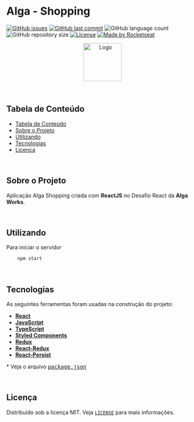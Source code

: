 # Alga - Shopping

<!-- PROJECT SHIELDS -->

[![GitHub issues](https://img.shields.io/github/issues-raw/CarlosETB/alga-shopping-web.svg)](https://github.com/CarlosETB/alga-shopping-web/issues)
[![GitHub last commit](https://img.shields.io/github/last-commit/CarlosETB/alga-shopping-web.svg)](https://github.com/CarlosETB/alga-shopping-web/commits/master)
![GitHub language count](https://img.shields.io/github/languages/count/CarlosETB/alga-shopping-web?color=%2304D361)
![GitHub repository size](https://img.shields.io/github/repo-size/CarlosETB/alga-shopping-webi)
[![License](https://img.shields.io/badge/license-MIT-brightgreen)](https://github.com/CarlosETB/alga-shopping-web/stargazers)
[![Made by Rocketseat](https://img.shields.io/badge/made%20by-AlgaWorks-%231e94d2)](https://rocketseat.com.br/)

<!-- PROJECT LOGO -->

<p align="center">
    <img height="100px" src='https://scontent.fcpq14-1.fna.fbcdn.net/v/t1.0-9/529855_418791694813724_1847412551_n.jpg?_nc_cat=105&ccb=2&_nc_sid=19026a&_nc_ohc=7UFM34KvurEAX9s2UOQ&_nc_ht=scontent.fcpq14-1.fna&oh=2e47524b79270da4e7e222304e45520b&oe=602AFEF9' alt="Logo">
</p>

<br />

<!-- TABLE OF CONTENTS -->

## Tabela de Conteúdo

- [Tabela de Conteúdo](#tabela-de-conte%C3%BAdo)
- [Sobre o Projeto](#sobre-o-projeto)
- [Utilizando](#utilizando)
- [Tecnologias](#tecnologias)
- [Licença](#licen%C3%A7a)

<br />

<!-- ABOUT THE PROJECT -->

## Sobre o Projeto

Aplicação Alga Shopping criada com **ReactJS** no Desafio React da **Alga Works**.

<br />

<!-- USING -->

## Utilizando

Para iniciar o servidor

```sh
    npm start
```

<br />

## Tecnologias

As seguintes ferramentas foram usadas na construção do projeto:

- **[React](https://pt-br.reactjs.org/)**
- **[JavaScript](https://www.javascript.com/)**
- **[TypeScript](https://www.typescriptlang.org/)**
- **[Styled Components](https://styled-components.com/)**
- **[Redux](https://redux.js.org/)**
- **[React-Redux](https://react-redux.js.org/)**
- **[React-Persist](https://www.npmjs.com/package/react-persist)**

\* Veja o arquivo <kbd>[package.json](./package.json)</kbd>

<br />

<!-- LICENSE -->

## Licença

Distribuído sob a licença MIT. Veja [`LICENSE`](./LICENSE) para mais informações.

